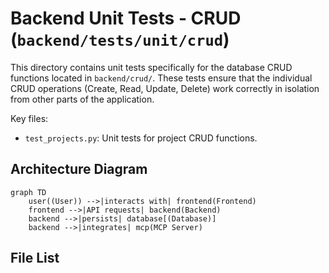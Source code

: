 # Backend Unit Tests - CRUD (`backend/tests/unit/crud`)

This directory contains unit tests specifically for the database CRUD functions located in `backend/crud/`. These tests ensure that the individual CRUD operations (Create, Read, Update, Delete) work correctly in isolation from other parts of the application.

Key files:

*   `test_projects.py`: Unit tests for project CRUD functions.

## Architecture Diagram
```mermaid
graph TD
    user((User)) -->|interacts with| frontend(Frontend)
    frontend -->|API requests| backend(Backend)
    backend -->|persists| database[(Database)]
    backend -->|integrates| mcp(MCP Server)
```

<!-- File List Start -->
## File List


<!-- File List End -->

